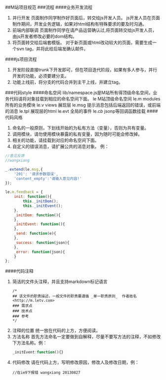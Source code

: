 ##M站项目规范
###流程
####业务开发流程
1. 并行开发
   页面制作同学制作好页面后，转交给js开发人员。
   js开发人员在页面制作期间，开发业务逻辑，如果对html结构有特殊要求的要及时沟通。
2. 前端内部联调
   页面制作同学在请产品运营确认过,将页面转交给js开发人员，由js开发者修改必要的dom结构。
3. 将页面转交给后端套模版。
   对于新页面或html改动较大的页面，需要生成一个svn tag，并将此给后端发确认邮件。


####js项目流程
1. 开发阶段直接trunk下开发即可，但在项目迭代阶段，如果有多人参与，并行开发的功能，必须要建分支。
2. 功能上线前，将分支的代码合并到主干上线，并建立tag。

###代码style
####命名空间
lib/namespace.js是M站所有得顶级命名空间，业务代码请将对象挂载到相应的命名空间下面。
le M站顶级命名空间
le.m modules 所有的业务模块
le.v views 展现层
le.msg 提示消息包括后端返回的错误，或前端的消息
le.tpl 展现层的html
le.evt 全局的事件
le._cb_ jsonp等回调函数挂载
####代码风格
1. 命名的一般原则，下划线开始的为私有方法（变量），否则为共有变量。
2. 调用模块，请勿使用模块暴露的私有变量，因为随时可能会修改掉。
3. 相关的功能，请挂载到对应的命名空间下面。
4. 自定义的错误消息，请扩展公共的消息对象。
例：
```javascript
//意见反馈
//wangxiang

_.extend(le.msg,{
	'201': '请求参数错误',
	'content_empty':'请输入意见内容!'
});

le.m.feedback = {
	init: function(){
		this._initDom();
		this._initEvent();
	},
	_initDom: function(){
	},
	_initEvent: function(){
	},
	_send: function(e){
	},
	_success: function(json){
	},
	_error: function(json){
	}
};
```

####代码注释
1. 简洁的文件头注释，并且支持markdown标记语言
   ```
   /*
   ## 该文件的职责描述，一般文件的职责要遵循 _单一职责原则_  作者姓名 <http://m.letv.com>
   ### 需求点
   ### 技术点
   ### 参考
   */
   ```
2. 注释的位置
   统一放在代码的上方，方便阅读。
3. 方法名称
   首先方法命名一定要做到自解释，尽量不要写方法的注释，不如修改下方法名称。例：
   ```javascript
   _initEvent:function(){}
   ```
4. 代码修改
   请在代码上方，写明修改原因，修改人及修改日期，例：
   ```
   //在ie9下报错 wangxiang 20130827
   ```





   